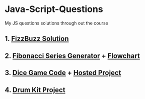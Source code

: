 # Java-Script-Questions
My JS questions solutions through out the course
## 1. [FizzBuzz Solution]( https://github.com/Shriya-Chauhan/Java-Script-Questions/blob/main/FizzBuzz.js)
## 2. [Fibonacci Series Generator](https://github.com/Shriya-Chauhan/Java-Script-Questions/blob/main/FibbonacciGenerator.js) + [Flowchart](https://github.com/Shriya-Chauhan/Java-Script-Questions/blob/main/Fibonacci%20Logic.pdf)
## 3. [Dice Game Code](https://github.com/Shriya-Chauhan/Dice-Game) + [Hosted Project](https://shriya-chauhan.github.io/Dice-Game/)
## 4. [Drum Kit Project](https://shriya-chauhan.github.io/Drum-Kit/)
